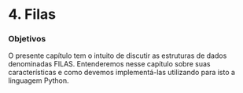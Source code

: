 # 4. Filas

### Objetivos

O presente capítulo tem o intuito de discutir as estruturas de dados denominadas FILAS. Entenderemos nesse capítulo sobre suas características e como devemos implementá-las utilizando para isto a linguagem Python.


